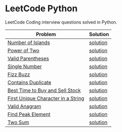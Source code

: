 # LeetCode Python
LeetCode Coding interview questions solved in Python.

| Problem | Solution |
| --- | ---| 
|[Number of Islands](https://leetcode.com/problems/number-of-islands/) | [solution](island.py)|
|[Power of Two](https://leetcode.com/problems/power-of-two/)| [solution](power_of_two.py)|
|[Valid Parentheses](https://leetcode.com/problems/valid-parentheses/)| [solution](valid_parentheses.py)|
|[Single Number](https://leetcode.com/problems/single-number/)| [solution](single_number.py)|
|[Fizz Buzz](https://leetcode.com/problems/fizz-buzz/)| [solution](fizz_buzz.py)|
|[Contains Duplicate](https://leetcode.com/problems/contains-duplicate/)|[solution](contains_duplicate.py)|
|[Best Time to Buy and Sell Stock](https://leetcode.com/problems/best-time-to-buy-and-sell-stock/)|[solution](stocks.py)|
|[First Unique Character in a String](https://leetcode.com/problems/first-unique-character-in-a-string/)|[solution](first_unique_char.py)|
|[Valid Anagram](https://leetcode.com/problems/valid-anagram/)|[solution](valid_anagram.py)|
|[Find Peak Element](https://leetcode.com/problems/find-peak-element/)|[solution](find_peak.py)|
|[Two Sum](https://leetcode.com/problems/two-sum/)|[solution](two_sum.py)|
